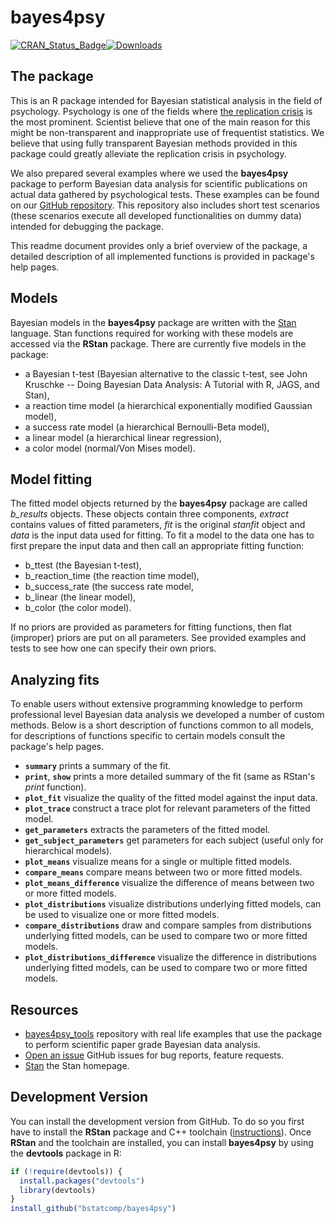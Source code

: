 # bayes4psy

[![CRAN\_Status\_Badge](http://www.r-pkg.org/badges/version/bayes4psy?color=blue)](http://cran.r-project.org/package=bayes4psy)[![Downloads](http://cranlogs.r-pkg.org/badges/bayes4psy?color=blue)](http://cran.rstudio.com/package=bayes4psy)

## The package

This is an R package intended for Bayesian statistical analysis in the field of psychology. Psychology is one of the fields where [the replication crisis](https://en.wikipedia.org/wiki/Replication_crisis) is the most prominent. Scientist believe that one of the main reason for this might be non-transparent and inappropriate use of frequentist statistics. We believe that using fully transparent Bayesian methods provided in this package could greatly alleviate the replication crisis in psychology.

We also prepared several examples where we used the **bayes4psy** package to perform Bayesian data analysis for scientific publications on actual data gathered by psychological tests. These examples can be found on our [GitHub repository](https://github.com/bstatcomp/bayes4psy_tools). This repository also includes short test scenarios (these scenarios execute all developed functionalities on dummy data) intended for debugging the package.

This readme document provides only a brief overview of the package, a detailed description of all implemented functions is provided in package's help pages.

## Models

Bayesian models in the **bayes4psy** package are written with the [Stan](http://mc-stan.org) language. Stan functions required for working with these models are accessed via the **RStan** package. There are currently five models in the package:

* a Bayesian t-test (Bayesian alternative to the classic t-test, see John Kruschke -- Doing Bayesian Data Analysis: A Tutorial with R, JAGS, and Stan),
* a reaction time model (a hierarchical exponentially modified Gaussian model),
* a success rate model (a hierarchical Bernoulli-Beta model),
* a linear model (a hierarchical linear regression),
* a color model (normal/Von Mises model).

## Model fitting

The fitted model objects returned by the **bayes4psy** package are called _b\_results_ objects. These objects contain three components, _extract_ contains values of fitted parameters, _fit_ is the original _stanfit_ object and _data_ is the input data used for fitting. To fit a model to the data one has to first prepare the input data and then call an appropriate fitting function:

* b_ttest (the Bayesian t-test),
* b_reaction_time (the reaction time model),
* b_success_rate (the success rate model,
* b_linear (the linear model),
* b_color (the color model).

If no priors are provided as parameters for fitting functions, then flat (improper) priors are put on all parameters. See provided examples and tests to see how one can specify their own priors.

## Analyzing fits

To enable users without extensive programming knowledge to perform professional level Bayesian data analysis we developed a number of custom methods. Below is a short description of functions common to all models, for descriptions of functions specific to certain models consult the package's help pages.

* __`summary`__ prints a summary of the fit.
* __`print`__, __`show`__ prints a more detailed summary of the fit (same as RStan's _print_ function).
* __`plot_fit`__ visualize the quality of the fitted model against the input data.
* __`plot_trace`__ construct a trace plot for relevant parameters of the fitted model.
* __`get_parameters`__ extracts the parameters of the fitted model.
* __`get_subject_parameters`__ get parameters for each subject (useful only for hierarchical models).
* __`plot_means`__ visualize means for a single or multiple fitted models.
* __`compare_means`__ compare means between two or more fitted models.
* __`plot_means_difference`__ visualize the difference of means between two or more fitted models.
* __`plot_distributions`__ visualize distributions underlying fitted models, can be used to visualize one or more fitted models.
* __`compare_distributions`__ draw and compare samples from distributions underlying fitted models, can be used to compare two or more fitted models.
* __`plot_distributions_difference`__ visualize the difference in distributions underlying fitted models, can be used to compare two or more fitted models.

## Resources

* [bayes4psy_tools](https://github.com/bstatcomp/bayes4psy_tools) repository with real life examples that use the package to perform scientific paper grade Bayesian data analysis.
* [Open an issue](https://github.com/bstatcomp/bayes4psy/issues) GitHub issues for bug reports, feature requests.
* [Stan](https://mc-stan.org/) the Stan homepage.

## Development Version

You can install the development version from GitHub. To do so you first have to install the **RStan** package and C++ toolchain ([instructions](https://github.com/stan-dev/rstan/wiki/RStan-Getting-Started)). Once **RStan** and the toolchain are installed, you can install **bayes4psy** by using the **devtools** package in R:

```r
if (!require(devtools)) {
  install.packages("devtools")
  library(devtools)
}
install_github("bstatcomp/bayes4psy")
```